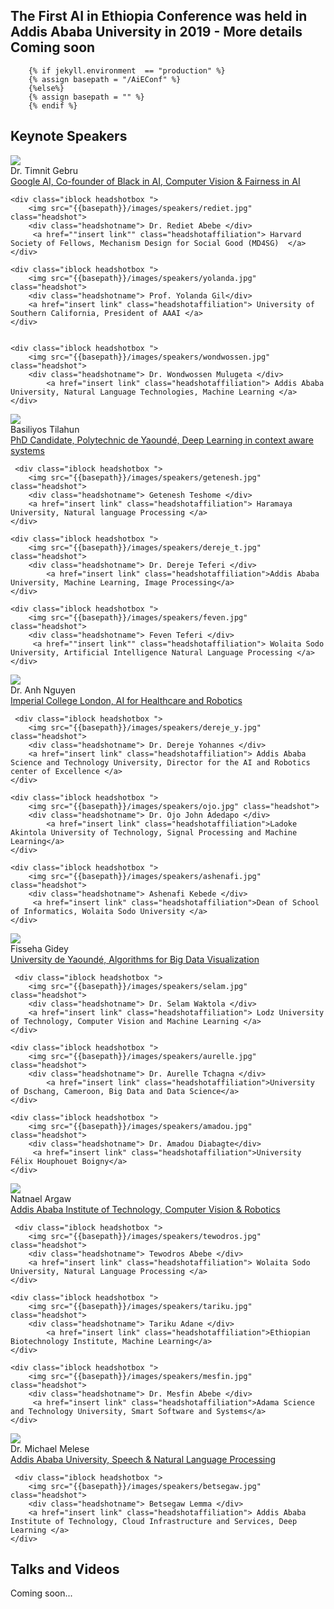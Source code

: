 ## The First AI in Ethiopia Conference was held in Addis Ababa University in 2019 - More details Coming soon

        {% if jekyll.environment  == "production" %}
        {% assign basepath = "/AiEConf" %}
        {%else%}
        {% assign basepath = "" %}
        {% endif %}
       
 <!-- ## AI in Ethiopia Conference Organizers--> 


## Keynote Speakers

<div>
    <div class="iblock headshotbox "> 
        <img src="{{basepath}}/images/speakers/timnit.jpg" class="headshot">
        <div class="headshotname"> Dr. Timnit Gebru </div>
            <a href="insert link" class="headshotaffiliation">Google AI, Co-founder of Black in AI, Computer Vision & Fairness in AI</a>
    </div>
    
    <div class="iblock headshotbox "> 
        <img src="{{basepath}}/images/speakers/rediet.jpg" class="headshot">
        <div class="headshotname"> Dr. Rediet Abebe </div>
         <a href=""insert link"" class="headshotaffiliation"> Harvard Society of Fellows, Mechanism Design for Social Good (MD4SG)  </a>
    </div>

    <div class="iblock headshotbox "> 
        <img src="{{basepath}}/images/speakers/yolanda.jpg" class="headshot">
        <div class="headshotname"> Prof. Yolanda Gil</div>
        <a href="insert link" class="headshotaffiliation"> University of Southern California, President of AAAI </a> 
    </div> 


    <div class="iblock headshotbox "> 
        <img src="{{basepath}}/images/speakers/wondwossen.jpg" class="headshot">
        <div class="headshotname"> Dr. Wondwossen Mulugeta </div>
            <a href="insert link" class="headshotaffiliation"> Addis Ababa University, Natural Language Technologies, Machine Learning </a>
    </div>

</div>
    
<div>
    <div class="iblock headshotbox "> 
        <img src="{{basepath}}/images/speakers/basiliyos.jpg" class="headshot">
        <div class="headshotname"> Basiliyos Tilahun </div>
         <a href=""insert link"" class="headshotaffiliation"> PhD Candidate, Polytechnic de Yaoundé, Deep Learning in context aware systems  </a>
    </div>

     <div class="iblock headshotbox "> 
        <img src="{{basepath}}/images/speakers/getenesh.jpg" class="headshot">
        <div class="headshotname"> Getenesh Teshome </div>
        <a href="insert link" class="headshotaffiliation"> Haramaya University, Natural language Processing </a> 
    </div> 

    <div class="iblock headshotbox "> 
        <img src="{{basepath}}/images/speakers/dereje_t.jpg" class="headshot">
        <div class="headshotname"> Dr. Dereje Teferi </div>
            <a href="insert link" class="headshotaffiliation">Addis Ababa University, Machine Learning, Image Processing</a>
    </div>
    
    <div class="iblock headshotbox "> 
        <img src="{{basepath}}/images/speakers/feven.jpg" class="headshot">
        <div class="headshotname"> Feven Teferi </div>
         <a href=""insert link"" class="headshotaffiliation"> Wolaita Sodo University, Artificial Intelligence Natural Language Processing </a>
    </div>

</div>

    
<div>
    <div class="iblock headshotbox "> 
        <img src="{{basepath}}/images/speakers/anh.jpg" class="headshot">
        <div class="headshotname"> Dr. Anh Nguyen </div>
         <a href="insert link" class="headshotaffiliation"> Imperial College London, AI for Healthcare and Robotics  </a>
    </div>

     <div class="iblock headshotbox "> 
        <img src="{{basepath}}/images/speakers/dereje_y.jpg" class="headshot">
        <div class="headshotname"> Dr. Dereje Yohannes </div>
        <a href="insert link" class="headshotaffiliation"> Addis Ababa Science and Technology University, Director for the AI and Robotics center of Excellence </a> 
    </div> 

    <div class="iblock headshotbox "> 
        <img src="{{basepath}}/images/speakers/ojo.jpg" class="headshot">
        <div class="headshotname"> Dr. Ojo John Adedapo </div>
            <a href="insert link" class="headshotaffiliation">Ladoke Akintola University of Technology, Signal Processing and Machine Learning</a>
    </div>
    
    <div class="iblock headshotbox "> 
        <img src="{{basepath}}/images/speakers/ashenafi.jpg" class="headshot">
        <div class="headshotname"> Ashenafi Kebede </div>
         <a href="insert link" class="headshotaffiliation">Dean of School of Informatics, Wolaita Sodo University </a>
    </div>

</div>


<div>
    <div class="iblock headshotbox "> 
        <img src="{{basepath}}/images/speakers/fisseha.jpg" class="headshot">
        <div class="headshotname"> Fisseha Gidey </div>
         <a href="insert link" class="headshotaffiliation"> University de Yaoundé, Algorithms for Big Data Visualization  </a>
    </div>

     <div class="iblock headshotbox "> 
        <img src="{{basepath}}/images/speakers/selam.jpg" class="headshot">
        <div class="headshotname"> Dr. Selam Waktola </div>
        <a href="insert link" class="headshotaffiliation"> Lodz University of Technology, Computer Vision and Machine Learning </a> 
    </div> 

    <div class="iblock headshotbox "> 
        <img src="{{basepath}}/images/speakers/aurelle.jpg" class="headshot">
        <div class="headshotname"> Dr. Aurelle Tchagna </div>
            <a href="insert link" class="headshotaffiliation">University of Dschang, Cameroon, Big Data and Data Science</a>
    </div>
    
    <div class="iblock headshotbox "> 
        <img src="{{basepath}}/images/speakers/amadou.jpg" class="headshot">
        <div class="headshotname"> Dr. Amadou Diabagte</div>
         <a href="insert link" class="headshotaffiliation">University Félix Houphouet Boigny</a>
    </div>

</div>


<div>
    <div class="iblock headshotbox "> 
        <img src="{{basepath}}/images/speakers/natnael.jpg" class="headshot">
        <div class="headshotname"> Natnael Argaw </div>
         <a href="insert link" class="headshotaffiliation"> Addis Ababa Institute of Technology, Computer Vision & Robotics  </a>
    </div>

     <div class="iblock headshotbox "> 
        <img src="{{basepath}}/images/speakers/tewodros.jpg" class="headshot">
        <div class="headshotname"> Tewodros Abebe </div>
        <a href="insert link" class="headshotaffiliation"> Wolaita Sodo University, Natural Language Processing </a> 
    </div> 

    <div class="iblock headshotbox "> 
        <img src="{{basepath}}/images/speakers/tariku.jpg" class="headshot">
        <div class="headshotname"> Tariku Adane </div>
            <a href="insert link" class="headshotaffiliation">Ethiopian Biotechnology Institute, Machine Learning</a>
    </div>
    
    <div class="iblock headshotbox "> 
        <img src="{{basepath}}/images/speakers/mesfin.jpg" class="headshot">
        <div class="headshotname"> Dr. Mesfin Abebe </div>
         <a href="insert link" class="headshotaffiliation">Adama Science and Technology University, Smart Software and Systems</a>
    </div>

</div>



<div>
    <div class="iblock headshotbox "> 
        <img src="{{basepath}}/images/speakers/michael.jpg" class="headshot">
        <div class="headshotname"> Dr. Michael Melese </div>
         <a href="insert link" class="headshotaffiliation"> Addis Ababa University, Speech & Natural Language Processing  </a>
    </div>

     <div class="iblock headshotbox "> 
        <img src="{{basepath}}/images/speakers/betsegaw.jpg" class="headshot">
        <div class="headshotname"> Betsegaw Lemma </div>
        <a href="insert link" class="headshotaffiliation"> Addis Ababa Institute of Technology, Cloud Infrastructure and Services, Deep Learning </a> 
    </div> 

</div>



## Talks and Videos

Coming soon...
